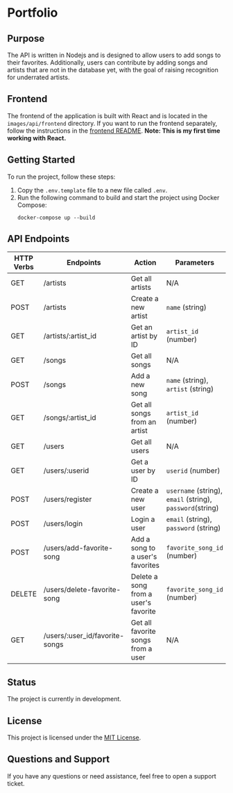 # Portfolio

## Purpose

The API is written in Nodejs and is designed to allow users to add songs to their favorites. Additionally, users can contribute by adding songs and artists that are not in the database yet, with the goal of raising recognition for underrated artists.

## Frontend

The frontend of the application is built with React and is located in the `images/api/frontend` directory. If you want to run the frontend separately, follow the instructions in the [frontend README](images/api/frontend/README.md).
**Note: This is my first time working with React.**

## Getting Started

To run the project, follow these steps:

1. Copy the `.env.template` file to a new file called `.env`.
2. Run the following command to build and start the project using Docker Compose:
    ```
    docker-compose up --build
    ```
## API Endpoints
| HTTP Verbs | Endpoints | Action | Parameters |
| --- | --- | --- | --- |
| GET | /artists | Get all artists | N/A |
| POST | /artists | Create a new artist | `name` (string) |
| GET | /artists/:artist_id | Get an artist by ID | `artist_id` (number) |
| GET | /songs | Get all songs | N/A |
| POST | /songs | Add a new song | `name` (string), `artist` (string) |
| GET | /songs/:artist_id | Get all songs from an artist | `artist_id` (number) |
| GET | /users | Get all users | N/A |
| GET | /users/:userid | Get a user by ID | `userid` (number) |
| POST | /users/register | Create a new user | `username` (string), `email` (string), `password`(string) |
| POST | /users/login | Login a user | `email` (string), `password` (string) |
| POST | /users/add-favorite-song | Add a song to a user's favorites | `favorite_song_id` (number) |
| DELETE | /users/delete-favorite-song | Delete a song from a user's favorite |`favorite_song_id` (number) |
| GET | /users/:user_id/favorite-songs | Get all favorite songs from a user | N/A |


## Status

The project is currently in development.

## License

This project is licensed under the [MIT License](LICENSE).

## Questions and Support

If you have any questions or need assistance, feel free to open a support ticket.
